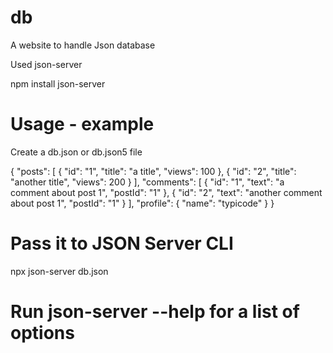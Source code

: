 # db

A website to handle Json database

Used json-server

npm install json-server

# Usage - example

Create a db.json or db.json5 file

{
"posts": [
{ "id": "1", "title": "a title", "views": 100 },
{ "id": "2", "title": "another title", "views": 200 }
],
"comments": [
{ "id": "1", "text": "a comment about post 1", "postId": "1" },
{ "id": "2", "text": "another comment about post 1", "postId": "1" }
],
"profile": {
"name": "typicode"
}
}

# Pass it to JSON Server CLI

npx json-server db.json

# Run json-server --help for a list of options
